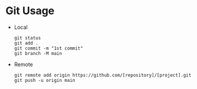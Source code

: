 # Git Usage

+ Local
  ```
  git status
  git add .
  git commit -m "1st commit"
  git branch -M main
  ```

+ Remote
  ```
  git remote add origin https://github.com/[repository]/[project].git
  git push -u origin main
  ```
